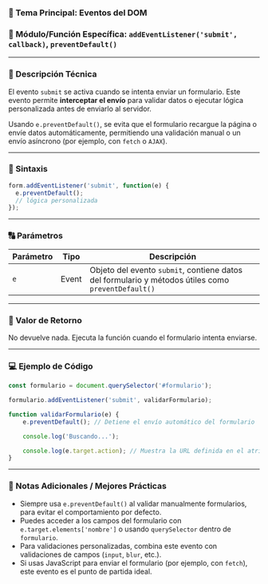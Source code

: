 ### 🧠 Tema Principal: Eventos del DOM

### 📌 Módulo/Función Específica: `addEventListener('submit', callback)`, `preventDefault()`

---

### 📖 Descripción Técnica

El evento `submit` se activa cuando se intenta enviar un formulario.
Este evento permite **interceptar el envío** para validar datos o ejecutar lógica personalizada antes de enviarlo al servidor.

Usando `e.preventDefault()`, se evita que el formulario recargue la página o envíe datos automáticamente, permitiendo una validación manual o un envío asíncrono (por ejemplo, con `fetch` o `AJAX`).

---

### 🧾 Sintaxis

```javascript
form.addEventListener('submit', function(e) {
  e.preventDefault();
  // lógica personalizada
});
```

---

### 🔠 Parámetros

| Parámetro | Tipo  | Descripción                                                                                        |
| --------- | ----- | -------------------------------------------------------------------------------------------------- |
| `e`       | Event | Objeto del evento `submit`, contiene datos del formulario y métodos útiles como `preventDefault()` |

---

### 🔁 Valor de Retorno

No devuelve nada. Ejecuta la función cuando el formulario intenta enviarse.

---

### 💻 Ejemplo de Código

```javascript
const formulario = document.querySelector('#formulario');

formulario.addEventListener('submit', validarFormulario);

function validarFormulario(e) {
    e.preventDefault(); // Detiene el envío automático del formulario

    console.log('Buscando...');

    console.log(e.target.action); // Muestra la URL definida en el atributo action del <form>
}
```

---

### 📝 Notas Adicionales / Mejores Prácticas

* Siempre usa `e.preventDefault()` al validar manualmente formularios, para evitar el comportamiento por defecto.
* Puedes acceder a los campos del formulario con `e.target.elements['nombre']` o usando `querySelector` dentro de `formulario`.
* Para validaciones personalizadas, combina este evento con validaciones de campos (`input`, `blur`, etc.).
* Si usas JavaScript para enviar el formulario (por ejemplo, con `fetch`), este evento es el punto de partida ideal.